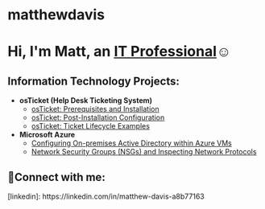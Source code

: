 # matthewdavis
<h1>Hi, I'm Matt, an <a href="https://linkedin.com/in/matthew-davis-a8b77163">IT Professional</a>☺</h1>

<h2> Information Technology Projects:</h2>

- <b>osTicket (Help Desk Ticketing System)</b>
  - [osTicket: Prerequisites and Installation](https://github.com/matthewdavis505/osticket-prereqs)
  - [osTicket: Post-Installation Configuration](https://github.com/matthewdavis505/post-install-config)
  - [osTicket: Ticket Lifecycle Examples](https://github.com/matthewdavis505/ticket-lifecycle)
- <b>Microsoft Azure</b>
  - [Configuring On-premises Active Directory within Azure VMs](https://github.com/matthewdavis505/configure-ad)
  - [Network Security Groups (NSGs) and Inspecting Network Protocols](https://github.com/matthewdavis505/azure-network-protocols)

<h2>🤳Connect with me:</h2>
[linkedin]: https://linkedin.com/in/matthew-davis-a8b77163
